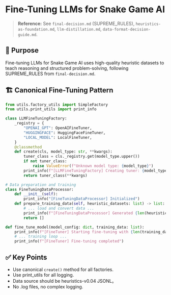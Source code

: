 # Fine-Tuning LLMs for Snake Game AI

> **Reference:** See `final-decision.md` (SUPREME_RULES), `heuristics-as-foundation.md`, `llm-distillation.md`, `data-format-decision-guide.md`.

## 🎯 Purpose

Fine-tuning LLMs for Snake Game AI uses high-quality heuristic datasets to teach reasoning and structured problem-solving, following SUPREME_RULES from `final-decision.md`.

## 🏗️ Canonical Fine-Tuning Pattern

```python
from utils.factory_utils import SimpleFactory
from utils.print_utils import print_info

class LLMFineTuningFactory:
    _registry = {
        "OPENAI_GPT": OpenAIFineTuner,
        "HUGGINGFACE": HuggingFaceFineTuner,
        "LOCAL_MODEL": LocalFineTuner,
    }
    @classmethod
    def create(cls, model_type: str, **kwargs):
        tuner_class = cls._registry.get(model_type.upper())
        if not tuner_class:
            raise ValueError(f"Unknown model type: {model_type}")
        print_info(f"[LLMFineTuningFactory] Creating tuner: {model_type}")
        return tuner_class(**kwargs)

# Data preparation and training
class FineTuningDataProcessor:
    def __init__(self):
        print_info("[FineTuningDataProcessor] Initialized")
    def prepare_training_data(self, heuristic_datasets: list) -> list:
        # ... load and convert data ...
        print_info(f"[FineTuningDataProcessor] Generated {len(heuristic_datasets)} training examples")
        return []

def fine_tune_model(model_config: dict, training_data: list):
    print_info(f"[FineTuner] Starting fine-tuning with {len(training_data)} examples")
    # ... training loop ...
    print_info(f"[FineTuner] Fine-tuning completed")
```

## ✅ Key Points
- Use canonical `create()` method for all factories.
- Use print_utils for all logging.
- Data source should be heuristics-v0.04 JSONL。
- No .log files, no complex logging.


